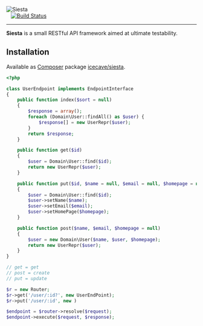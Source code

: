 ![Siesta](http://icecave.com.au/assets/img/project-icons/icon-siesta.png)<br>&nbsp;&nbsp;
[![Build Status](https://api.travis-ci.org/IcecaveStudios/siesta.png)](http://travis-ci.org/IcecaveStudios/siesta)

---

**Siesta** is a small RESTful API framework aimed at ultimate testability.

## Installation

Available as [Composer](http://getcomposer.org) package [icecave/siesta](https://packagist.org/packages/icecave/siesta).

```php
<?php

class UserEndpoint implements EndpointInterface
{
    public function index($sort = null)
    {
        $response = array();
        foreach (Domain\User::findAll() as $user) {
            $response[] = new UserRepr($user);
        }
        return $response;
    }

    public function get($id)
    {
        $user = Domain\User::find($id);
        return new UserRepr($user);
    }

    public function put($id, $name = null, $email = null, $homepage = null)
    {
        $user = Domain\User::find($id);
        $user->setName($name);
        $user->setEmail($email);
        $user->setHomePage($homepage);
    }

    public function post($name, $email, $homepage = null)
    {
        $user = new Domain\User($name, $user, $homepage);
        return new UserRepr($user);
    }
}

// get = get
// post = create
// put = update

$r = new Router;
$r->get('/user/:id?', new UserEndPoint);
$r->put('/user/:id', new )

$endpoint = $router->resolve($request);
$endpoint->execute($request, $response);

```